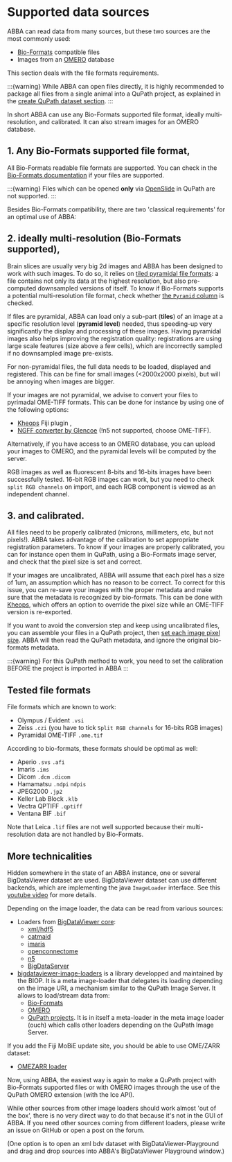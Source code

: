 # Supported data sources

ABBA can read data from many sources, but these two sources are the most commonly used:
- [Bio-Formats](https://bio-formats.readthedocs.io/en/latest/supported-formats.html) compatible files
- Images from an [OMERO](https://www.openmicroscopy.org/omero/) database

This section deals with the file formats requirements.

:::{warning}
While ABBA can open files directly, it is highly recommended to package all files from a single animal into a QuPath project, as explained in the [create QuPath dataset section](../tutorial/0_create_qupath_dataset.md).
:::

In short ABBA can use any Bio-Formats supported file format, ideally multi-resolution, and calibrated. It can also stream images for an OMERO database.

## 1. Any Bio-Formats supported file format,
All Bio-Formats readable file formats are supported. You can check in the [Bio-Formats documentation](https://bio-formats.readthedocs.io/en/latest/supported-formats.html) if your files are supported.

:::{warning}
Files which can be opened **only** via [OpenSlide](https://openslide.org/) in QuPath are not supported.
:::

Besides Bio-Formats compatibility, there are two 'classical requirements' for an optimal use of ABBA:

## 2. ideally multi-resolution (Bio-Formats supported),

Brain slices are usually very big 2d images and ABBA has been designed to work with such images. To do so, it relies on [tiled pyramidal file formats](https://qupath.readthedocs.io/en/0.5/docs/intro/formats.html): a file contains not only its data at the highest resolution, but also  pre-computed downsampled versions of itself.
To know if Bio-Formats supports a potential multi-resolution file format, check whether [the `Pyramid` column](https://bio-formats.readthedocs.io/en/latest/supported-formats.html) is checked.

If files are pyramidal, ABBA can load only a sub-part (**tiles**) of an image at a specific resolution level (**pyramid level**) needed, thus speeding-up very significantly the display and processing of these images. Having pyramidal images also helps improving the registration quality: registrations are using large scale features (size above  a few cells), which are incorrectly sampled if no downsampled image pre-exists.

For non-pyramidal files, the full data needs to be loaded, displayed and registered. This can be fine for small images (<2000x2000 pixels), but will be annoying when images are bigger.

If your images are not pyramidal, we advise to convert your files to pyrimadal OME-TIFF formats. This can be done for instance by using one of the following options:
- [Kheops](https://github.com/BIOP/ijp-kheops) Fiji plugin ,
- [NGFF converter by Glencoe](https://www.glencoesoftware.com/products/ngff-converter/) (!n5 not supported, choose OME-TIFF).

Alternatively, if you have access to an OMERO database, you can upload your images to OMERO, and the pyramidal levels will be computed by the server.

RGB images as well as fluorescent 8-bits and 16-bits images have been successfully tested. 16-bit RGB images can work, but you need to check `split RGB channels` on import, and each RGB component is viewed as an independent channel.

## 3. and calibrated.

All files need to be properly calibrated (microns, millimeters, etc, but not pixels!). ABBA takes advantage of the  calibration to set appropriate registration parameters. To know if your images are properly calibrated, you can for instance open them in QuPath, using a Bio-Formats image server, and check that the pixel size is set and correct.

If your images are uncalibrated, ABBA will assume that each pixel has a size of 1um, an assumption which has no reason to be correct. To correct for this issue, you can re-save your images with the proper metadata and make sure that the metadata is recognized by bio-formats. This can be done with [Kheops](https://github.com/BIOP/ijp-kheops), which offers an option to override the pixel size while an OME-TIFF version is re-exported.

If you want to avoid the conversion step and keep using uncalibrated files, you can assemble your files in a QuPath  project, then [set each image pixel size](https://qupath.readthedocs.io/en/0.5/docs/starting/first_steps.html#setting-the-pixel-size). ABBA will then read the QuPath metadata, and ignore the original bio-formats metadata.

:::{warning}
For this QuPath method to work, you need to set the calibration BEFORE the project is imported in ABBA
:::

## Tested file formats

File formats  which are known to work:
- Olympus / Evident `.vsi`
- Zeiss `.czi` (you have to tick `Split RGB channels` for 16-bits RGB images)
- Pyramidal OME-TIFF `.ome.tif`

According to bio-formats, these formats should be optimal as well:
- Aperio `.svs` `.afi`
- Imaris `.ims`
- Dicom `.dcm` `.dicom`
- Hamamatsu `.ndpi` `ndpis`
- JPEG2000 `.jp2`
- Keller Lab Block `.klb`
- Vectra QPTIFF `.qptiff`
- Ventana BIF `.bif`

Note that Leica `.lif` files are not well supported because their multi-resolution data are not handled by Bio-Formats.

## More technicalities

Hidden somewhere in the state of an ABBA instance, one or several BigDataViewer dataset are used. BigDataViewer dataset can use different backends, which are implementing the java `ImageLoader` interface. See this [youtube video](https://youtu.be/LHI7vXiUUms?t=280) for more details.

Depending on the image loader, the data can be read from various sources:
- Loaders from [BigDataViewer core](https://github.com/bigdataviewer/bigdataviewer-core):
    - [xml/hdf5](https://github.com/bigdataviewer/bigdataviewer-core/tree/master/src/main/java/bdv/img/hdf5)
    - [catmaid](https://github.com/bigdataviewer/bigdataviewer-core/tree/master/src/main/java/bdv/img/catmaid)
    - [imaris](https://github.com/bigdataviewer/bigdataviewer-core/tree/master/src/main/java/bdv/img/imaris)
    - [openconnectome](https://github.com/bigdataviewer/bigdataviewer-core/tree/master/src/main/java/bdv/img/openconnectome)
    - [n5](https://github.com/bigdataviewer/bigdataviewer-core/tree/master/src/main/java/bdv/img/n5)
    - [BigDataServer](https://github.com/bigdataviewer/bigdataviewer-core/tree/master/src/main/java/bdv/img/remote)
- [bigdataviewer-image-loaders](https://github.com/BIOP/bigdataviewer-image-loaders) is a library developped and maintained by the BIOP. It is a meta image-loader that delegates its loading depending on the image URI, a mechanism similar to the QuPath Image Server. It allows to load/stream data from:
    - [Bio-Formats](https://github.com/BIOP/bigdataviewer-image-loaders/tree/master/src/main/java/ch/epfl/biop/bdv/img/bioformats)
    - [OMERO](https://github.com/BIOP/bigdataviewer-image-loaders/tree/master/src/main/java/ch/epfl/biop/bdv/img/omero)
    - [QuPath projects](https://github.com/BIOP/bigdataviewer-image-loaders/tree/master/src/main/java/ch/epfl/biop/bdv/img/qupath). It is in itself a meta-loader in the meta image loader (ouch) which calls other loaders depending on the QuPath Image Server.

If you add the Fiji MoBiE update site, you should be able to use OME/ZARR dataset:
- [OMEZARR loader](https://github.com/mobie/mobie-io/tree/main/src/main/java/org/embl/mobie/io/ome/zarr/loaders)

Now, using ABBA, the easiest way is again to make a QuPath project with Bio-Formats supported files or with OMERO images through the use of the QuPath OMERO extension (with the Ice API).

While other sources from other image loaders should work almost 'out of the box', there is no very direct way to do that because it's not in the GUI of ABBA. If you need other sources coming from different loaders, please write an issue on GitHub or open a post on the forum.

(One option is to open an xml bdv dataset with BigDataViewer-Playground and drag and drop sources into ABBA's BigDataViewer Playground window.)